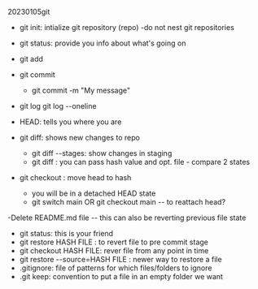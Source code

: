  20230105git

- git init: intialize git repository (repo)
	-do not nest git repositories

- git status: provide you info about what's going on

- git add

- git commit
  - git commit -m "My message"

- git log
   git log --oneline

- HEAD: tells you where you are

- git diff: shows new changes to repo
   - git diff --stages: show changes in staging
   - git diff <HASH> <FILE> : you can pass hash value and opt. file - compare 2 states	

- git checkout <HASH> : move head to hash
  - you will be in a detached HEAD state
  - git switch main OR git checkout main -- to reattach head?

-Delete README.md file 
 -- this can also be reverting previous file state
- git status: this is your friend
- git restore HASH FILE : to revert file to pre commit stage
- git checkout HASH FILE: rever file from any point in time
- git restore --source=HASH FILE : newer way to restore a file
- .gitignore: file of patterns for which files/folders to ignore
- .git keep: convention to put a file in an empty folder we want
